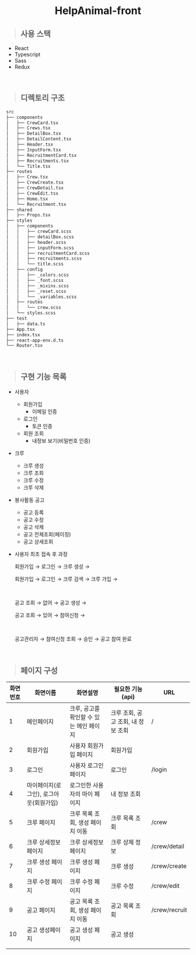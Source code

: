 <h1 align="center">HelpAnimal-front</h1>

> ## 사용 스택

- React
- Typescript
- Sass
- Redux

<br>

> ## 디렉토리 구조

```bash
src
├── components
│   ├── CrewCard.tsx
│   ├── Crews.tsx
│   ├── DetailBox.tsx
│   ├── DetailContent.tsx
│   ├── Header.tsx
│   ├── InputForm.tsx
│   ├── RecruitmentCard.tsx
│   ├── Recruitments.tsx
│   └── Title.tsx
├── routes
│   ├── Crew.tsx
│   ├── CrewCreate.tsx
│   ├── CrewDetail.tsx
│   ├── CrewEdit.tsx
│   ├── Home.tsx
│   └── Recruitment.tsx
├── shared
│   ├── Props.tsx
├── styles
│   ├── components
│   │   ├── crewCard.scss
│   │   ├── detailBox.scss
│   │   ├── header.scss
│   │   ├── inputForm.scss
│   │   ├── recruitmentCard.scss
│   │   ├── recruitments.scss
│   │   └── title.scss
│   ├── config
│   │   ├── _colors.scss
│   │   ├── _font.scss
│   │   ├── _mixins.scss
│   │   ├── _reset.scss
│   │   └── _variables.scss
│   ├── routes
│   │   └── crew.scss
│   └── styles.scss
├── test
│   ├── data.ts
├── App.tsx
├── index.tsx
├── react-app-env.d.ts
└── Router.tsx
```

<br>

> ## 구현 기능 목록

- 사용자
  - 회원가입
    - 이메일 인증
  - 로그인
    - 토큰 인증
  - 회원 조회
    - 내정보 보기(비밀번호 인증)
- 크루
  - 크루 생성
  - 크루 조회
  - 크루 수정
  - 크루 삭제
- 봉사활동 공고

  - 공고 등록
  - 공고 수정
  - 공고 삭제
  - 공고 전체조회(페이징)
  - 공고 상세조회

- 사용자 최초 접속 후 과정

  회원가입 → 로그인 → 크루 생성 →

  회원가입 → 로그인 → 크루 검색 → 크루 가입 →

  <br>

  공고 조회 → 없어 → 공고 생성 →

  공고 조회 → 있어 → 참여신청 →

  <br>

  공고관리자 → 참여신청 조회 → 승인 → 공고 참여 완료

<br>

> ## 페이지 구성

| 화면번호 | 화면이름                               | 화면설명                                | 필요한 기능(api)                   | URL           |
| -------- | -------------------------------------- | --------------------------------------- | ---------------------------------- | ------------- |
| 1        | 메인페이지                             | 크루, 공고를 확인할 수 있는 메인 페이지 | 크루 조회, 공고 조회, 내 정보 조회 | /             |
| 2        | 회원가입                               | 사용자 회원가입 페이지                  | 회원가입                           |               |
| 3        | 로그인                                 | 사용자 로그인 페이지                    | 로그인                             | /login        |
| 4        | 마이페이지(로그인), 로그아웃(회원가입) | 로그인한 사용자의 마이 페이지           | 내 정보 조회                       |               |
| 5        | 크루 페이지                            | 크루 목록 조회, 생성 페이지 이동        | 크루 목록 조회                     | /crew         |
| 6        | 크루 상세정보 페이지                   | 크루 상세정보 페이지                    | 크루 상제 정보                     | /crew/detail  |
| 7        | 크루 생성 페이지                       | 크루 생성 페이지                        | 크루 생성                          | /crew/create  |
| 8        | 크루 수정 페이지                       | 크루 수정 페이지                        | 크루 수정                          | /crew/edit    |
| 9        | 공고 페이지                            | 공고 목록 조회, 생성 페이지 이동        | 공고 목록 조회                     | /crew/recruit |
| 10       | 공고 생성페이지                        | 공고 생성 페이지                        | 공고 생성                          |               |
|          |                                        |                                         |                                    |               |
|          |                                        |                                         |                                    |               |
